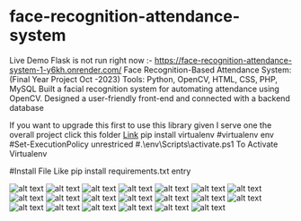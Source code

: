 # face-recognition-attendance-system  
Live Demo Flask is not run right now :- https://face-recognition-attendance-system-1-y6kh.onrender.com/
Face Recognition-Based Attendance System: (Final Year Project Oct -2023)
Tools: Python, OpenCV, HTML, CSS, PHP, MySQL 
Built a facial recognition system for automating attendance using OpenCV. 
Designed a user-friendly front-end and connected with a backend database

If you want to upgrade this first to use this library given
I serve one the overall project click this folder [Link](https://github.com/Amanchoudhary192002/Face-Recognition-Based-Attendance-System/tree/main/Document/document%20Image)
pip install virtualenv 
#virtualenv env 
#Set-ExecutionPolicy unrestriced
#.\env\Scripts\activate.ps1   To Activate  Virtualenv 

#Install File Like pip install requirements.txt entry 

![alt text](Attendance_page.jpg)
![alt text](<Document/document Image/Admin Login Page.jpg>) ![alt text](<Document/document Image/Aman_101.jpg>) ![alt text](<Document/document Image/atten time.jpg>) ![alt text](<Document/document Image/Attendance_page.jpg>) ![alt text](<Document/document Image/data.jpg>) ![alt text](<Document/document Image/Screenshot 2022-11-24 232118.jpg>) ![alt text](<Document/document Image/Screenshot 2022-11-24 232200.jpg>) ![alt text](<Document/document Image/Screenshot 2022-11-24 232239.jpg>) ![alt text](<Document/document Image/Screenshot 2022-11-24 232313.jpg>) ![alt text](<Document/document Image/Screenshot 2022-11-24 232341.jpg>) ![alt text](<Document/document Image/Screenshot 2022-11-24 232412.jpg>) ![alt text](<Document/document Image/Screenshot 2022-11-24 232445.jpg>) ![alt text](<Document/document Image/Screenshot 2022-11-24 232518.jpg>) ![alt text](<Document/document Image/Screenshot 2022-11-25 181539.jpg>) ![alt text](<Document/document Image/Screenshot 2022-11-25 182340.jpg>) ![alt text](<Document/document Image/Screenshot 2022-11-25 182636.jpg>) ![alt text](<Document/document Image/Screenshot 2022-11-25 184136.jpg>) ![alt text](<Document/document Image/Screenshot 2022-11-25 184614.jpg>)  ![alt text](<Document/document Image/user Login.jpg>)
